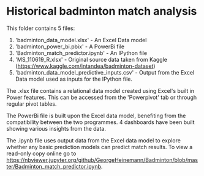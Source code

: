 # Historical badminton match analysis

This folder contains 5 files:
1. 'badminton_data_model.xlsx' - An Excel Data model
2. 'badminton_power_bi.pbix' - A PowerBi file 
3. 'Badminton_match_predictor.ipynb' - An IPython file 
4. 'MS_110619_R.xlsx' - Original source data taken from Kaggle (https://www.kaggle.com/intandea/badminton-dataset) 
5. 'badminton_data_model_predictive_inputs.csv' - Output from the Excel Data model used as inputs for the IPython file.

The .xlsx file contains a relational data model created using Excel's built in Power features. This can be accessed from the 'Powerpivot' tab or through regular pivot tables.

The PowerBi file is built upon the Excel data model, benefiting from the compatibility between the two programmes. 4 dashboards have been built showing various insights from the data.

The .ipynb file uses output data from the Excel data model to explore whether any basic prediction models can predict match results. To view a read-only copy online go to https://nbviewer.jupyter.org/github/GeorgeHeinemann/Badminton/blob/master/Badminton_match_predictor.ipynb.
